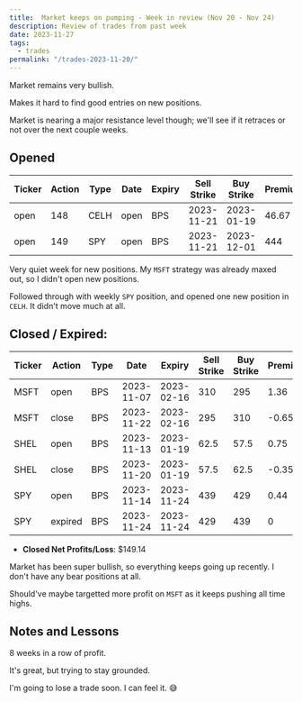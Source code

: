 ```yaml
---
title:  Market keeps on pumping - Week in review (Nov 20 - Nov 24)
description: Review of trades from past week
date: 2023-11-27
tags:
  - trades
permalink: "/trades-2023-11-20/"
---
```


Market remains very bullish.

Makes it hard to find good entries on new positions.

Market is nearing a major resistance level though; we'll see if it retraces or not over the next couple weeks.

## Opened

<div class="trade-table weekly full-width">

|**Ticker**|**Action**|**Type**|**Date**|**Expiry**|**Sell Strike**|**Buy Strike**|**Premium**|**Qty**|**Fee**|**Net**|
|---|---|---|---|---|---|---|---|---|---|---|
|open|148|CELH|open|BPS|2023-11-21|2023-01-19|46.67|41.67|0.72|2|0.23|143.77|
|open|149|SPY|open|BPS|2023-11-21|2023-12-01|444|436|0.39|1|2.48|36.52|

</div>

Very quiet week for new positions.  My `MSFT` strategy was already maxed out, so I didn't open new positions.

Followed through with weekly `SPY` position, and opened one new position in `CELH`.  It didn't move much at all.

## Closed / Expired:


<div class = "trade-table monthly full-width">

|**Ticker**|**Action**|**Type**|**Date**|**Expiry**|**Sell Strike**|**Buy Strike**|**Premium**|**Qty**|**Fee**|**Net**|**Profit/Loss**|
|---|---|---|---|---|---|---|---|---|---|---|---|
|MSFT|open|BPS|2023-11-07|2023-02-16|310|295|1.36|1|1.24|134.76|$68.38|
|MSFT|close|BPS|2023-11-22|2023-02-16|295|310|-0.65|1|1.38|-66.38|
|SHEL|open|BPS|2023-11-13|2023-01-19|62.5|57.5|0.75|1|0.58|74.42|$38.84|
|SHEL|close|BPS|2023-11-20|2023-01-19|57.5|62.5|-0.35|1|0.58|-35.58|
|SPY|open|BPS|2023-11-14|2023-11-24|439|429|0.44|1|2.08|41.92|$41.92|
|SPY|expired|BPS|2023-11-24|2023-11-24|429|439|0|1|0|0|

</div>

- **Closed Net Profits/Loss**: $149.14

Market has been super bullish, so everything keeps going up recently.  I don't have any bear positions at all.

Should've maybe targetted more profit on `MSFT` as it keeps pushing all time highs. 


## Notes and Lessons

8 weeks in a row of profit.

It's great, but trying to stay grounded.  

I'm going to lose a trade soon.  I can feel it. 😅



